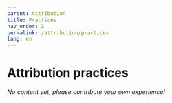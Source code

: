 ```yaml
---
parent: Attribution
title: Practices
nav_order: 2
permalink: /attribution/practices
lang: en
---
```


# Attribution practices

_No content yet, please contribute your own experience!_
